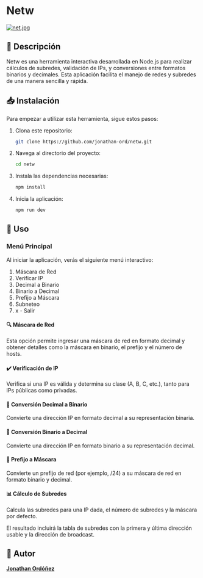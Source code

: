 # Netw

[![net.jpg](https://i.postimg.cc/7YzdsWHg/net.jpg)](https://postimg.cc/w76w3Fsv)

## 📜 Descripción

Netw es una herramienta interactiva desarrollada en Node.js para realizar cálculos de subredes, validación de IPs, y conversiones entre formatos binarios y decimales. Esta aplicación facilita el manejo de redes y subredes de una manera sencilla y rápida.

## 📥 Instalación

Para empezar a utilizar esta herramienta, sigue estos pasos:

1. Clona este repositorio:

   ```sh
   git clone https://github.com/jonathan-ord/netw.git
   ```

2. Navega al directorio del proyecto:

   ```sh
   cd netw
   ```

3. Instala las dependencias necesarias:

   ```sh
   npm install
   ```

4. Inicia la aplicación:

   ```sh
   npm run dev
   ```

## 🔧 Uso

### Menú Principal

Al iniciar la aplicación, verás el siguiente menú interactivo:

1.  Máscara de Red
2.  Verificar IP
3.  Decimal a Binario
4.  Binario a Decimal
5.  Prefijo a Máscara
6.  Subneteo
7.  x - Salir

#### 🔍 Máscara de Red

Esta opción permite ingresar una máscara de red en formato decimal y obtener detalles como la máscara en binario, el prefijo y el número de hosts.

#### ✔️ Verificación de IP

Verifica si una IP es válida y determina su clase (A, B, C, etc.), tanto para IPs públicas como privadas.

#### 🔢 Conversión Decimal a Binario

Convierte una dirección IP en formato decimal a su representación binaria.

#### 🔄 Conversión Binario a Decimal

Convierte una dirección IP en formato binario a su representación decimal.

#### 📏 Prefijo a Máscara

Convierte un prefijo de red (por ejemplo, /24) a su máscara de red en formato binario y decimal.

#### 📊 Cálculo de Subredes

Calcula las subredes para una IP dada, el número de subredes y la máscara por defecto.

El resultado incluirá la tabla de subredes con la primera y última dirección usable y la dirección de broadcast.

## 👤 Autor

[**Jonathan Ordóñez**](https://github.com/jonathan-ord)
